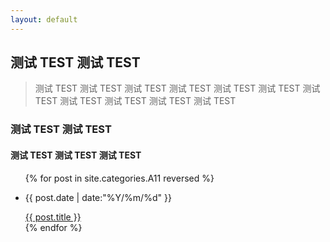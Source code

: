 ```yaml
---
layout: default
---
```


<div class="intro-img"></div>

##  测试 TEST 测试 TEST

> 测试 TEST 测试 TEST 测试 TEST 测试 TEST 测试 TEST 测试 TEST 测试 TEST 测试 TEST 测试 TEST 测试 TEST 测试 TEST

###  测试 TEST 测试 TEST

####  测试 TEST 测试 TEST 测试 TEST

<ul class = "main-list">
    {% for post in site.categories.A11 reversed %}
        <li><p class = "post-date">{{ post.date | date:"%Y/%m/%d" }}</p><a href="{{ post.url }}">{{ post.title }}</a></li>
    {% endfor %}
</ul>